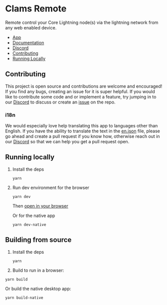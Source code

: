 # Clams Remote

<picture>
  <source media="(prefers-color-scheme: dark)" srcset="./static/icons/clams-remote-dark.svg">
  <source media="(prefers-color-scheme: light)" srcset="./static/icons/clams-remote.svg">
</picture>

Remote control your Core Lightning node(s) via the lightning network from any web enabled device.

- [App](https://remote.clams.tech)
- [Documentation](https://docs.clams.tech/remote)
- [Discord](https://discord.gg/eWfHuJZVaB)
- [Contributing](#contributing)
- [Running Locally](#running-locally)

## Contributing

This project is open source and contributions are welcome and encouraged! If you find any bugs, creating an issue for it is super helpful. If you would like to contribute some code and or implement a feature, try jumping in to our [Discord](https://discord.gg/eWfHuJZVaB) to discuss or create an [issue](https://github.com/clams-tech/remote/issues) on the repo.

### i18n

We would especially love help translating this app to languages other than English. If you have the ability to translate the text in the [en.json](/src/lib/i18n/en.json) file, please go ahead and create a pull request if you know how, otherwise reach out in our [Discord](https://discord.gg/eWfHuJZVaB) so that we can help you get a pull request open.

## Running locally

1. Install the deps

   ```
   yarn
   ```

2. Run dev environment for the browser

   ```
   yarn dev
   ```

   Then [open in your browser](http://localhost:5173)

   Or for the native app

   ```
   yarn dev-native
   ```

## Building from source

1. Install the deps

   ```
   yarn
   ```

2. Build to run in a browser:

```
yarn build
```

Or build the native desktop app:

```
yarn build-native
```
